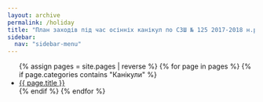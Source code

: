 ```yaml
---
layout: archive
permalink: /holiday
title: "План заходів під час осінніх канікул по СЗШ № 125 2017-2018 н.р."
sidebar:
  nav: "sidebar-menu"
---
```


<ul>
  {% assign pages = site.pages | reverse %}
  {% for page in pages %}
    {% if page.categories contains "Канікули" %}
      <li><a href="{{ page.url }}">{{ page.title }}</a></li>
    {% endif %}
  {% endfor %}
</ul>
